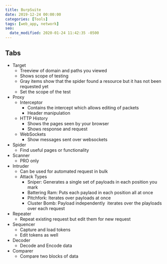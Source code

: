 ```yaml
---
title: BurpSuite
date: 2019-12-24 00:00:00
categories: [Tools]
tags: [web_app, network]
seo:
  date_modified: 2020-01-24 11:42:35 -0500
---
```


## Tabs

* Target
  * Treeview of domain and paths you viewed
  * Shows scope of testing
  * Gray items show that the spider found a resource but it has not been requested yet
  * Set the scope of the test
* Proxy
  * Interceptor
    * Contains the intercept which allows editing of packets
    * Header manipulation
  * HTTP History
    * Shows the pages seen by your browser
    * Shows response and request
  * WebSockets
    * Show messages sent over websockets
* Spider
  * Find useful pages or functionality
* Scanner
  * PRO only
* Intruder
  * Can be used for automated request in bulk
  * Attack Types
    * Sniper: Generates a single set of payloads in each position you mark
    * Battering Ram: Puts each paylaod in each position all at once
    * Pitchfork: Iterates over payloads at once
    * Cluster Bomb: Payload independently&nbsp; iterates over the playloads over each request
* Repeater
  * Repeat existing request but edit them for new request
* Sequencer
  * Capture and load tokens
  * Edit tokens as well
* Decoder
  * Decode and Encode data
* Comparer
  * Compare two blocks of data